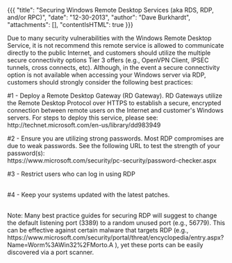 {{{
  "title": "Securing Windows Remote Desktop Services (aka RDS, RDP, and/or RPC)",
  "date": "12-30-2013",
  "author": "Dave Burkhardt",
  "attachments": [],
  "contentIsHTML": true
}}}

<p>Due to many security vulnerabilities with the Windows Remote Desktop Service, it is not recommend this remote service is allowed to communicate directly to the public Internet, and customers should utilize the multiple secure connectivity options Tier
  3 offers (e.g., OpenVPN Client, IPSEC tunnels, cross connects, etc). Although, in the event a secure connectivity option is not available when accessing your Windows server via RDP, customers should strongly consider the following best practices:</p>
<p>#1 - Deploy a Remote Desktop Gateway (RD Gateway). RD Gateways utilize the Remote Desktop Protocol over HTTPS to establish a secure, encrypted connection between remote users on the Internet and customer's Windows servers. For steps to deploy this service,
  please see:
  <br />http://technet.microsoft.com/en-us/library/dd983949</p>

<p>#2 - Ensure you are utilizing strong passwords. Most RDP compromises are due to weak passwords. See the following URL to test the strength of your password(s):
  <br />https://www.microsoft.com/security/pc-security/password-checker.aspx</p>

<p>#3 - Restrict users who can log in using RDP</p>
<p>
  <br />#4 - Keep your systems updated with the latest patches.</p>
<p>
  <br />Note: Many best practice guides for securing RDP will suggest to change the default listening port (3389) to a random unused port (e.g., 56779). This can be effective against certain malware that targets RDP (e.g., https://www.microsoft.com/security/portal/threat/encyclopedia/entry.aspx?Name=Worm%3AWin32%2FMorto.A
  ), yet these ports can be easily discovered via a port scanner.</p>